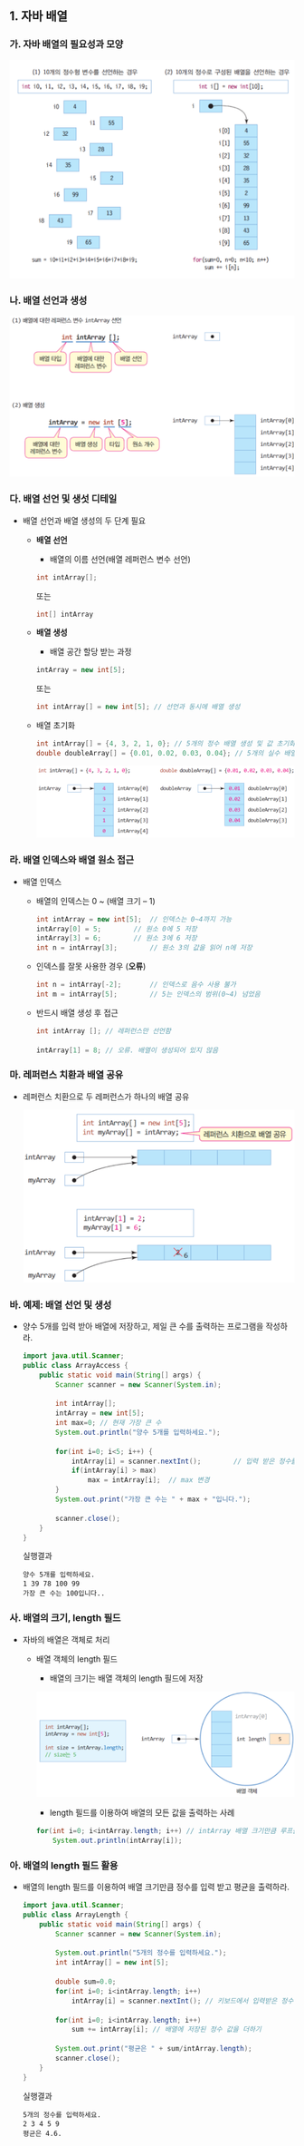 ## 1. 자바 배열
### 가. 자바 배열의 필요성과 모양

![](figure/array.png)

### 나. 배열 선언과 생성
![](figure/declaration.png)

### 다. 배열 선언 및 생섯 디테일
- 배열 선언과 배열 생성의 두 단계 필요
	- **배열 선언**
		- 배열의 이름 선언(배열 레퍼런스 변수 선언)

		```java
		int intArray[];
		```
		또는
		
		```java
		int[] intArray
		```

	- **배열 생성**
		- 배열 공간 할당 받는 과정

		```java
		intArray = new int[5];
		```
		또는
		
		```java
		int intArray[] = new int[5]; // 선언과 동시에 배열 생성
		```
	- 배열 초기화
		
		```java
		int intArray[] = {4, 3, 2, 1, 0}; // 5개의 정수 배열 생성 및 값 초기화
		double doubleArray[] = {0.01, 0.02, 0.03, 0.04}; // 5개의 실수 배열 생성 및 값 초기화
		```
		
		![](figure/array_init.png)

	
### 라. 배열 인덱스와 배열 원소 접근
- 배열 인덱스
	- 배열의 인덱스는 0 ~  (배열 크기 – 1)

		```java
		int intArray = new int[5]; 	// 인덱스는 0~4까지 가능
		intArray[0] = 5; 		// 원소 0에 5 저장
		intArray[3] = 6; 		// 원소 3에 6 저장
		int n = intArray[3]; 		// 원소 3의 값을 읽어 n에 저장
		
		```
	
	- 인덱스를 잘못 사용한 경우 (**오류**)

		```java
		int n = intArray[-2]; 		// 인덱스로 음수 사용 불가
		int m = intArray[5];		// 5는 인덱스의 범위(0~4) 넘었음
		```

	- 반드시 배열 생성 후 접근

		```java
		int intArray []; // 레퍼런스만 선언함
		
		intArray[1] = 8; // 오류. 배열이 생성되어 있지 않음
		```
		
### 마. 레퍼런스 치환과 배열 공유
- 레퍼런스 치환으로 두 레퍼런스가 하나의 배열 공유

	![](figure/array-reference.png)
		
### 바. 예제: 배열 선언 및 생성
- 양수 5개를 입력 받아 배열에 저장하고, 제일 큰 수를 출력하는 프로그램을 작성하라. 

	```java
	import java.util.Scanner;
	public class ArrayAccess {
		public static void main(String[] args) {
			Scanner scanner = new Scanner(System.in);
	
			int intArray[]; 
			intArray = new int[5];
			int max=0; // 현재 가장 큰 수
			System.out.println("양수 5개를 입력하세요.");
	
			for(int i=0; i<5; i++) {
				intArray[i] = scanner.nextInt(); 		// 입력 받은 정수를 배열에 저장
				if(intArray[i] > max) 		
					max = intArray[i]; 	// max 변경
			}
			System.out.print("가장 큰 수는 " + max + "입니다.");
	
			scanner.close();
		}
	}
	```
	
	실행결과
	
	```
	양수 5개를 입력하세요.
	1 39 78 100 99
	가장 큰 수는 100입니다..
	```
	
### 사. 배열의 크기, length 필드
- 자바의 배열은 객체로 처리
	- 배열 객체의 length 필드
		- 배열의 크기는 배열 객체의 length 필드에 저장

		![](figure/array-length.png)
	
		- length 필드를 이용하여 배열의 모든 값을 출력하는 사례

		```java
		for(int i=0; i<intArray.length; i++) // intArray 배열 크기만큼 루프를 돈다.
			System.out.println(intArray[i]);
		```
		
### 아. 배열의 length 필드 활용
- 배열의 length 필드를 이용하여 배열 크기만큼 정수를 입력 받고 평균을 출력하라.

	```java
	import java.util.Scanner;
	public class ArrayLength {
		public static void main(String[] args) {
			Scanner scanner = new Scanner(System.in);
	
			System.out.println("5개의 정수를 입력하세요.");
			int intArray[] = new int[5];
	
			double sum=0.0;
			for(int i=0; i<intArray.length; i++)
				intArray[i] = scanner.nextInt(); // 키보드에서 입력받은 정수 저장
	
			for(int i=0; i<intArray.length; i++)
				sum += intArray[i]; // 배열에 저장된 정수 값을 더하기
	
			System.out.print("평균은 " + sum/intArray.length);
			scanner.close();
		}
	}
	```

	실행결과
	
	```
	5개의 정수를 입력하세요.
	2 3 4 5 9
	평균은 4.6.
	```
